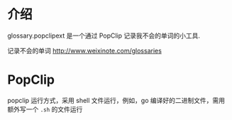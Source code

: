 # 介绍

glossary.popclipext 是一个通过 PopClip 记录我不会的单词的小工具.

记录不会的单词 http://www.weixinote.com/glossaries

# PopClip

popclip 运行方式，采用 shell 文件运行，例如，go 编译好的二进制文件，需用额外写一个 `.sh` 的文件运行